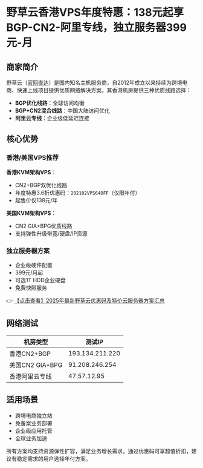 # 野草云香港VPS年度特惠：138元起享BGP-CN2-阿里专线，独立服务器399元-月

## 商家简介
野草云（[官网直达](https://bit.ly/yecaoyun)）是国内知名主机服务商，自2012年成立以来持续为跨境电商、快速上线项目提供优质网络解决方案。其香港机房提供三种优质线路选择：
- **BGP优化线路**：全球访问均衡
- **BGP+CN2混合线路**：中国大陆访问优化
- **阿里云专线**：企业级低延迟连接

## 核心优势
### 香港/美国VPS推荐
**香港KVM架构VPS**：
- CN2+BGP双优化线路
- 年度特惠3.6折优惠码：`202102VPS64OFF`（仅限年付）
- 起售价仅138元/年

**美国KVM架构VPS**：
- CN2 GIA+BPG优质线路
- 支持弹性升级带宽/硬盘/IP资源

### 独立服务器方案
- 企业级硬件配置
- 399元/月起
- 可选1T HDD企业硬盘
- 免费快照服务

👉 [【点击查看】2025年最新野草云优惠码及特价云服务器方案汇总](https://bit.ly/yecaoyun)

## 网络测试
| 机房类型       | 测试IP         |
|----------------|----------------|
| 香港CN2+BGP    | 193.134.211.220 |
| 美国CN2 GIA+BPG| 91.208.246.254  |
| 香港阿里云专线 | 47.57.12.95    |

## 适用场景
- 跨境电商独立站
- 免备案业务部署
- 企业级应用托管
- 全球业务加速

所有方案均支持资源弹性扩容，满足业务增长需求。通过优惠码可享超值折扣，建议有稳定需求的用户选择年付方案。